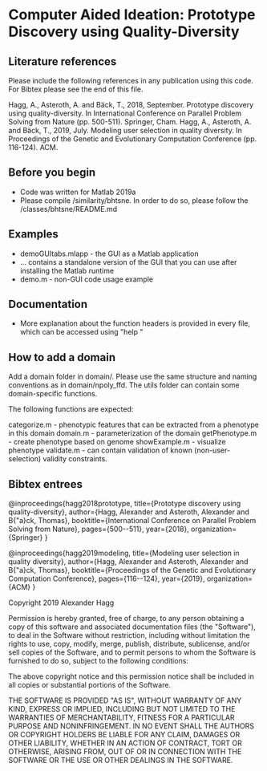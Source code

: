 # Computer Aided Ideation: Prototype Discovery using Quality-Diversity

## Literature references

Please include the following references in any publication using this code. For Bibtex please see the end of this file.

Hagg, A., Asteroth, A. and Bäck, T., 2018, September. Prototype discovery using quality-diversity. In International Conference on Parallel Problem Solving from Nature (pp. 500-511). Springer, Cham.
Hagg, A., Asteroth, A. and Bäck, T., 2019, July. Modeling user selection in quality diversity. In Proceedings of the Genetic and Evolutionary Computation Conference (pp. 116-124). ACM.

## Before you begin
- Code was written for Matlab 2019a
- Please compile /similarity/bhtsne. In order to do so, please follow the /classes/bhtsne/README.md

## Examples
- demoGUItabs.mlapp     -   the GUI as a Matlab application
- ... contains a standalone version of the GUI that you can use after installing the Matlab runtime
- demo.m                -   non-GUI code usage example

## Documentation
- More explanation about the function headers is provided in every file, which can be accessed using "help <functionname>"

## How to add a domain
Add a domain folder in domain/. Please use the same structure and naming conventions as in domain/npoly_ffd. The utils folder can contain some domain-specific functions. 

The following functions are expected:  

categorize.m        -   phenotypic features that can be extracted from a phenotype in this domain
domain.m            -   parameterization of the domain
getPhenotype.m      -   create phenotype based on genome
showExample.m       -   visualize phenotype
validate.m          -   can contain validation of known (non-user-selection) validity constraints. 


## Bibtex entrees

@inproceedings{hagg2018prototype,
  title={Prototype discovery using quality-diversity},
  author={Hagg, Alexander and Asteroth, Alexander and B{\"a}ck, Thomas},
  booktitle={International Conference on Parallel Problem Solving from Nature},
  pages={500--511},
  year={2018},
  organization={Springer}
}

@inproceedings{hagg2019modeling,
  title={Modeling user selection in quality diversity},
  author={Hagg, Alexander and Asteroth, Alexander and B{\"a}ck, Thomas},
  booktitle={Proceedings of the Genetic and Evolutionary Computation Conference},
  pages={116--124},
  year={2019},
  organization={ACM}
}


Copyright 2019 Alexander Hagg

Permission is hereby granted, free of charge, to any person obtaining a copy of this software and associated documentation files (the "Software"), to deal in the Software without restriction, including without limitation the rights to use, copy, modify, merge, publish, distribute, sublicense, and/or sell copies of the Software, and to permit persons to whom the Software is furnished to do so, subject to the following conditions:

The above copyright notice and this permission notice shall be included in all copies or substantial portions of the Software.

THE SOFTWARE IS PROVIDED "AS IS", WITHOUT WARRANTY OF ANY KIND, EXPRESS OR IMPLIED, INCLUDING BUT NOT LIMITED TO THE WARRANTIES OF MERCHANTABILITY, FITNESS FOR A PARTICULAR PURPOSE AND NONINFRINGEMENT. IN NO EVENT SHALL THE AUTHORS OR COPYRIGHT HOLDERS BE LIABLE FOR ANY CLAIM, DAMAGES OR OTHER LIABILITY, WHETHER IN AN ACTION OF CONTRACT, TORT OR OTHERWISE, ARISING FROM, OUT OF OR IN CONNECTION WITH THE SOFTWARE OR THE USE OR OTHER DEALINGS IN THE SOFTWARE.